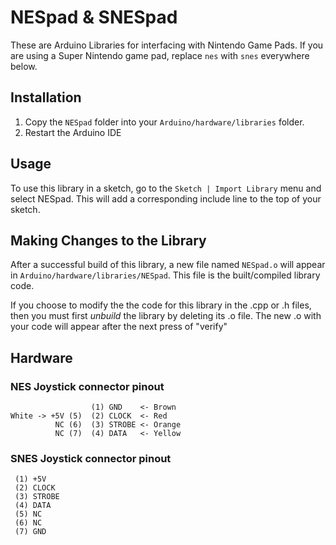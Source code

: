 # NESpad & SNESpad

These are Arduino Libraries for interfacing with Nintendo Game Pads. If you are using a Super Nintendo game pad, replace `nes` with `snes` everywhere below.

## Installation

1. Copy the `NESpad` folder into your `Arduino/hardware/libraries` folder.
2. Restart the Arduino IDE

## Usage

To use this library in a sketch, go to the `Sketch | Import Library` menu and
select NESpad. This will add a corresponding include line to the top of your sketch.

## Making Changes to the Library

After a successful build of this library, a new file named `NESpad.o` will appear
in `Arduino/hardware/libraries/NESpad`. This file is the built/compiled library
code.

If you choose to modify the the code for this library in the .cpp or .h files,
then you must first _unbuild_ the library by deleting its .o file. The
new .o with your code will appear after the next press of "verify"

## Hardware

### NES Joystick connector pinout

```
                  (1) GND    <- Brown
White -> +5V (5)  (2) CLOCK  <- Red
          NC (6)  (3) STROBE <- Orange
          NC (7)  (4) DATA   <- Yellow
```

### SNES Joystick connector pinout

```
 (1) +5V
 (2) CLOCK
 (3) STROBE
 (4) DATA
 (5) NC
 (6) NC
 (7) GND
```
